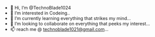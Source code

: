 - 👋 Hi, I’m @TechnoBlade1024
- 👀 I’m interested in Codeing..
- 🌱 I’m currently learning everything that strikes my mind...
- 💞️ I’m looking to collaborate on everything that peeks my interest...
- 📫 reach me  @ technoblade1021@gmail.com...

<!---
TechnoBlade1024/TechnoBlade1024 is a ✨ special ✨ repository because its `README.md` (this file) appears on your GitHub profile.
You can click the Preview link to take a look at your changes.
--->
